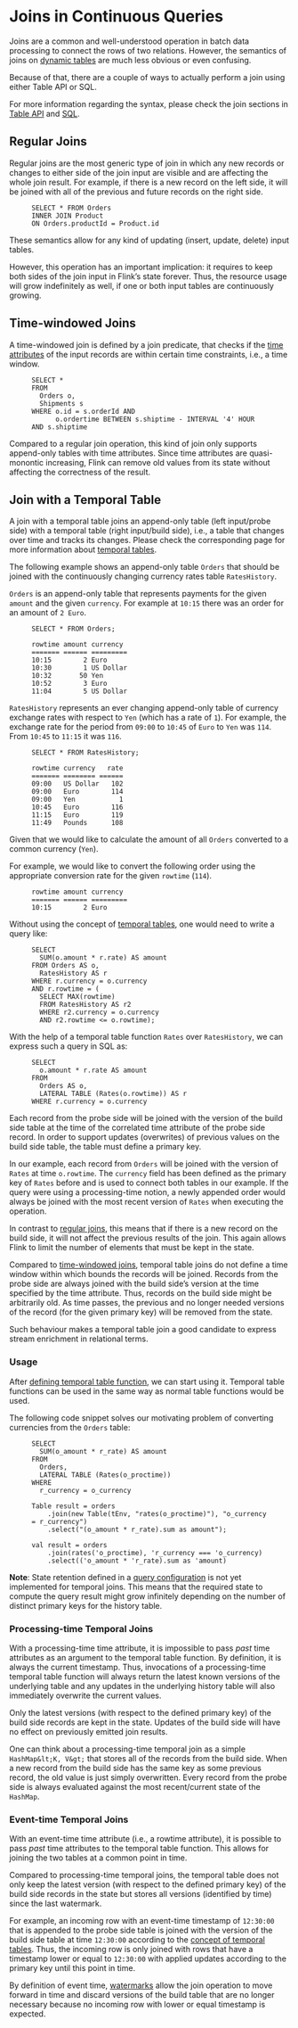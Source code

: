 

# Joins in Continuous Queries

Joins are a common and well-understood operation in batch data processing to connect the rows of two relations. However, the semantics of joins on [dynamic tables](dynamic_tables.html) are much less obvious or even confusing.

Because of that, there are a couple of ways to actually perform a join using either Table API or SQL.

For more information regarding the syntax, please check the join sections in [Table API](../tableApi.html#joins) and [SQL](../sql.html#joins).

## Regular Joins

Regular joins are the most generic type of join in which any new records or changes to either side of the join input are visible and are affecting the whole join result. For example, if there is a new record on the left side, it will be joined with all of the previous and future records on the right side.

<figure class="highlight">

```
SELECT * FROM Orders
INNER JOIN Product
ON Orders.productId = Product.id
```

</figure>

These semantics allow for any kind of updating (insert, update, delete) input tables.

However, this operation has an important implication: it requires to keep both sides of the join input in Flink’s state forever. Thus, the resource usage will grow indefinitely as well, if one or both input tables are continuously growing.

## Time-windowed Joins

A time-windowed join is defined by a join predicate, that checks if the [time attributes](time_attributes.html) of the input records are within certain time constraints, i.e., a time window.

<figure class="highlight">

```
SELECT *
FROM
  Orders o,
  Shipments s
WHERE o.id = s.orderId AND
      o.ordertime BETWEEN s.shiptime - INTERVAL '4' HOUR AND s.shiptime
```

</figure>

Compared to a regular join operation, this kind of join only supports append-only tables with time attributes. Since time attributes are quasi-monontic increasing, Flink can remove old values from its state without affecting the correctness of the result.

## Join with a Temporal Table

A join with a temporal table joins an append-only table (left input/probe side) with a temporal table (right input/build side), i.e., a table that changes over time and tracks its changes. Please check the corresponding page for more information about [temporal tables](temporal_tables.html).

The following example shows an append-only table `Orders` that should be joined with the continuously changing currency rates table `RatesHistory`.

`Orders` is an append-only table that represents payments for the given `amount` and the given `currency`. For example at `10:15` there was an order for an amount of `2 Euro`.

<figure class="highlight">

```
SELECT * FROM Orders;

rowtime amount currency
======= ====== =========
10:15        2 Euro
10:30        1 US Dollar
10:32       50 Yen
10:52        3 Euro
11:04        5 US Dollar
```

</figure>

`RatesHistory` represents an ever changing append-only table of currency exchange rates with respect to `Yen` (which has a rate of `1`). For example, the exchange rate for the period from `09:00` to `10:45` of `Euro` to `Yen` was `114`. From `10:45` to `11:15` it was `116`.

<figure class="highlight">

```
SELECT * FROM RatesHistory;

rowtime currency   rate
======= ======== ======
09:00   US Dollar   102
09:00   Euro        114
09:00   Yen           1
10:45   Euro        116
11:15   Euro        119
11:49   Pounds      108
```

</figure>

Given that we would like to calculate the amount of all `Orders` converted to a common currency (`Yen`).

For example, we would like to convert the following order using the appropriate conversion rate for the given `rowtime` (`114`).

<figure class="highlight">

```
rowtime amount currency
======= ====== =========
10:15        2 Euro
```

</figure>

Without using the concept of [temporal tables](temporal_tables.html), one would need to write a query like:

<figure class="highlight">

```
SELECT
  SUM(o.amount * r.rate) AS amount
FROM Orders AS o,
  RatesHistory AS r
WHERE r.currency = o.currency
AND r.rowtime = (
  SELECT MAX(rowtime)
  FROM RatesHistory AS r2
  WHERE r2.currency = o.currency
  AND r2.rowtime <= o.rowtime);
```

</figure>

With the help of a temporal table function `Rates` over `RatesHistory`, we can express such a query in SQL as:

<figure class="highlight">

```
SELECT
  o.amount * r.rate AS amount
FROM
  Orders AS o,
  LATERAL TABLE (Rates(o.rowtime)) AS r
WHERE r.currency = o.currency
```

</figure>

Each record from the probe side will be joined with the version of the build side table at the time of the correlated time attribute of the probe side record. In order to support updates (overwrites) of previous values on the build side table, the table must define a primary key.

In our example, each record from `Orders` will be joined with the version of `Rates` at time `o.rowtime`. The `currency` field has been defined as the primary key of `Rates` before and is used to connect both tables in our example. If the query were using a processing-time notion, a newly appended order would always be joined with the most recent version of `Rates` when executing the operation.

In contrast to [regular joins](#regular-joins), this means that if there is a new record on the build side, it will not affect the previous results of the join. This again allows Flink to limit the number of elements that must be kept in the state.

Compared to [time-windowed joins](#time-windowed-joins), temporal table joins do not define a time window within which bounds the records will be joined. Records from the probe side are always joined with the build side’s version at the time specified by the time attribute. Thus, records on the build side might be arbitrarily old. As time passes, the previous and no longer needed versions of the record (for the given primary key) will be removed from the state.

Such behaviour makes a temporal table join a good candidate to express stream enrichment in relational terms.

### Usage

After [defining temporal table function](temporal_tables.html#defining-temporal-table-function), we can start using it. Temporal table functions can be used in the same way as normal table functions would be used.

The following code snippet solves our motivating problem of converting currencies from the `Orders` table:

<figure class="highlight">

```
SELECT
  SUM(o_amount * r_rate) AS amount
FROM
  Orders,
  LATERAL TABLE (Rates(o_proctime))
WHERE
  r_currency = o_currency
```

</figure>

<figure class="highlight">

```
Table result = orders
    .join(new Table(tEnv, "rates(o_proctime)"), "o_currency = r_currency")
    .select("(o_amount * r_rate).sum as amount");
```

</figure>

<figure class="highlight">

```
val result = orders
    .join(rates('o_proctime), 'r_currency === 'o_currency)
    .select(('o_amount * 'r_rate).sum as 'amount)
```

</figure>

**Note**: State retention defined in a [query configuration](query_configuration.html) is not yet implemented for temporal joins. This means that the required state to compute the query result might grow infinitely depending on the number of distinct primary keys for the history table.

### Processing-time Temporal Joins

With a processing-time time attribute, it is impossible to pass _past_ time attributes as an argument to the temporal table function. By definition, it is always the current timestamp. Thus, invocations of a processing-time temporal table function will always return the latest known versions of the underlying table and any updates in the underlying history table will also immediately overwrite the current values.

Only the latest versions (with respect to the defined primary key) of the build side records are kept in the state. Updates of the build side will have no effect on previously emitted join results.

One can think about a processing-time temporal join as a simple `HashMap&lt;K, V&gt;` that stores all of the records from the build side. When a new record from the build side has the same key as some previous record, the old value is just simply overwritten. Every record from the probe side is always evaluated against the most recent/current state of the `HashMap`.

### Event-time Temporal Joins

With an event-time time attribute (i.e., a rowtime attribute), it is possible to pass _past_ time attributes to the temporal table function. This allows for joining the two tables at a common point in time.

Compared to processing-time temporal joins, the temporal table does not only keep the latest version (with respect to the defined primary key) of the build side records in the state but stores all versions (identified by time) since the last watermark.

For example, an incoming row with an event-time timestamp of `12:30:00` that is appended to the probe side table is joined with the version of the build side table at time `12:30:00` according to the [concept of temporal tables](temporal_tables.html). Thus, the incoming row is only joined with rows that have a timestamp lower or equal to `12:30:00` with applied updates according to the primary key until this point in time.

By definition of event time, [watermarks](//ci.apache.org/projects/flink/flink-docs-release-1.7/dev/event_time.html) allow the join operation to move forward in time and discard versions of the build table that are no longer necessary because no incoming row with lower or equal timestamp is expected.

